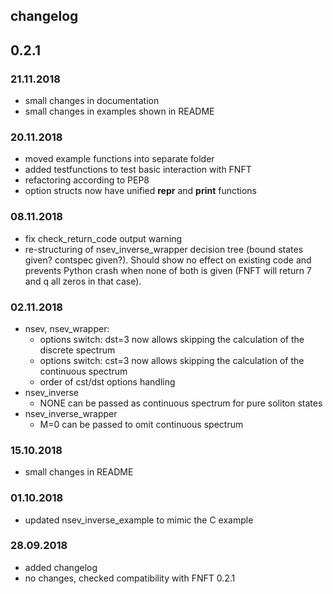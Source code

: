 ## changelog

## 0.2.1

### 21.11.2018
  * small changes in documentation
  * small changes in examples shown in README
### 20.11.2018
  * moved example functions into separate folder
  * added testfunctions to test basic interaction with FNFT
  * refactoring according to PEP8
  * option structs now have unified __repr__ and __print__ functions

### 08.11.2018
  * fix check_return_code output warning
  * re-structuring of nsev_inverse_wrapper decision tree (bound states given? contspec given?). 
    Should show no effect on existing code and prevents Python crash when none of both is given (FNFT will return 7 and q all zeros in that case).

### 02.11.2018
  * nsev, nsev_wrapper: 
    * options switch: dst=3 now allows skipping the calculation of the discrete spectrum
    * options switch: cst=3 now allows skipping the calculation of the continuous spectrum
    * order of cst/dst options handling
  * nsev_inverse
    * NONE can be passed as continuous spectrum for pure soliton states
  * nsev_inverse_wrapper
    * M=0 can be passed to omit continuous spectrum
    
### 15.10.2018
  * small changes in README

### 01.10.2018
  * updated nsev_inverse_example to mimic the C example

### 28.09.2018 
  * added changelog
  * no changes, checked compatibility with FNFT 0.2.1